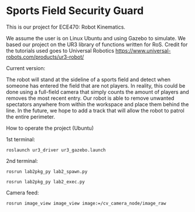 # Sports Field Security Guard
This is our project for ECE470: Robot Kinematics.

We assume the user is on Linux Ubuntu and using Gazebo to simulate. We based our project on the UR3 library of functions written for RoS. Credit for the tutorials used goes to Universal Robotics https://www.universal-robots.com/products/ur3-robot/

Current version:

  The robot will stand at the sideline of a sports field and detect when someone has entered the field that are not players. In reality, this could be done using a full-field camera that simply counts the amount of players and removes the most recent entry. Our robot is able to remove unwanted spectators anywhere from within the workspace and place them behind the line. In the future, we hope to add a track that will allow the robot to patrol the entire perimeter. 

How to operate the project (Ubuntu)


1st terminal: 

  `roslaunch ur3_driver ur3_gazebo.launch`
  
2nd terminal: 

  `rosrun lab2pkg_py lab2_spawn.py`
  
  `rosrun lab2pkg_py lab2_exec.py`
  
Camera feed:

  `rosrun image_view image_view image:=/cv_camera_node/image_raw`
